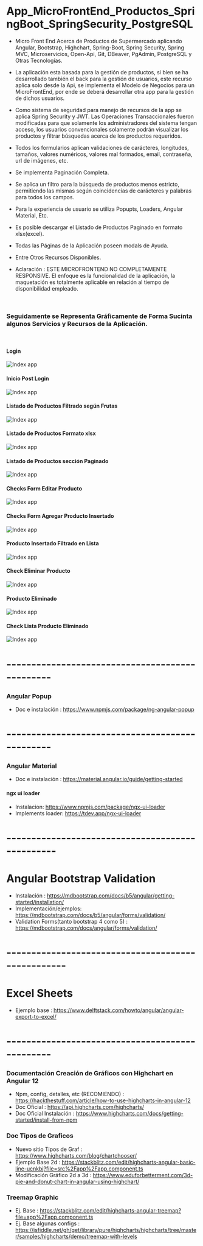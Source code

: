 # App_MicroFrontEnd_Productos_SpringBoot_SpringSecurity_PostgreSQL

* Micro Front End Acerca de Productos de Supermercado aplicando Angular, Bootstrap, Highchart, Spring-Boot, Spring Security, Spring MVC, Microservicios, Open-Api, Git, DBeaver, PgAdmin, PostgreSQL y Otras Tecnologías.
* La aplicación esta basada para la gestión de productos, si bien se ha desarrollado también el back para la gestión de usuarios, este recurso aplica solo desde la Api, se implementa el Modelo de Negocios para un MicroFrontEnd, por ende se deberá desarrollar otra app para la gestión de dichos usuarios. 
* Como sistema de seguridad para manejo de recursos de la app se aplica Spring Security y JWT. Las Operaciones Transaccionales fueron modificadas para que solamente los administradores del sistema tengan acceso, los usuarios convencionales solamente podrán visualizar los productos y filtrar búsquedas acerca de los productos requeridos.
* Todos los formularios aplican validaciones de carácteres, longitudes, tamaños, valores numéricos, valores mal formados, email, contraseña, url de imágenes, etc.
* Se implementa Paginación Completa.
* Se aplica un filtro para la búsqueda de productos menos estricto, permitiendo las mismas según coincidencias de carácteres y palabras para todos los campos.
* Para la experiencia de usuario se utiliza Popupts, Loaders, Angular Material, Etc.
* Es posible descargar el Listado de Productos Paginado en formato xlsx(excel).
* Todas las Páginas de la Aplicación poseen modals de Ayuda.
* Entre Otros Recursos Disponibles.

* Aclaración : ESTE MICROFRONTEND NO COMPLETAMENTE RESPONSIVE. El enfoque es la funcionalidad de la aplicación, la maquetación es totalmente aplicable en relación al tiempo de disponibilidad empleado.  


</br>

### Seguidamente se Representa Gráficamente de Forma Sucinta algunos Servicios y Recursos de la Aplicación.

</br>

#### Login 

![Index app](https://github.com/andresWeitzel/App_MicroFrontEnd_Productos_SpringBoot_SpringSecurity_PostgreSQL/blob/master/doc/login-logout/login-view.png)



#### Inicio Post Login 

![Index app](https://github.com/andresWeitzel/App_MicroFrontEnd_Productos_SpringBoot_SpringSecurity_PostgreSQL/blob/master/doc/inicio/postLogin.png)


#### Listado de Productos Filtrado según Frutas 

![Index app](https://github.com/andresWeitzel/App_MicroFrontEnd_Productos_SpringBoot_SpringSecurity_PostgreSQL/blob/master/doc/list-products/filterByFrutas.png)


#### Listado de Productos Formato xlsx 

![Index app](https://github.com/andresWeitzel/App_MicroFrontEnd_Productos_SpringBoot_SpringSecurity_PostgreSQL/blob/master/doc/list-products/listProductsExcel.png)


#### Listado de Productos sección Paginado 

![Index app](https://github.com/andresWeitzel/App_MicroFrontEnd_Productos_SpringBoot_SpringSecurity_PostgreSQL/blob/master/doc/list-products/paginado.png)



#### Checks Form Editar Producto 

![Index app](https://github.com/andresWeitzel/App_MicroFrontEnd_Productos_SpringBoot_SpringSecurity_PostgreSQL/blob/master/doc/edit-products/editSelectCheckDisabled.png)


#### Checks Form Agregar Producto Insertado

![Index app](https://github.com/andresWeitzel/App_MicroFrontEnd_Productos_SpringBoot_SpringSecurity_PostgreSQL/blob/master/doc/add-products/addFormCheckValidated.png)

#### Producto Insertado Filtrado en Lista

![Index app](https://github.com/andresWeitzel/App_MicroFrontEnd_Productos_SpringBoot_SpringSecurity_PostgreSQL/blob/master/doc/add-products/viewProductAdd.png)


#### Check Eliminar Producto

![Index app](https://github.com/andresWeitzel/App_MicroFrontEnd_Productos_SpringBoot_SpringSecurity_PostgreSQL/blob/master/doc/delete-product/deleteProductCheck.png)


#### Producto Eliminado

![Index app](https://github.com/andresWeitzel/App_MicroFrontEnd_Productos_SpringBoot_SpringSecurity_PostgreSQL/blob/master/doc/delete-product/deleteProductCheckOK.png)



#### Check Lista Producto Eliminado

![Index app](https://github.com/andresWeitzel/App_MicroFrontEnd_Productos_SpringBoot_SpringSecurity_PostgreSQL/blob/master/doc/delete-product/deleteProductCheckList.png)













# -----------------------------------------------
### Angular Popup

* Doc e instalación : https://www.npmjs.com/package/ng-angular-popup



# -----------------------------------------------
### Angular Material

* Doc e instalación : https://material.angular.io/guide/getting-started

#### ngx ui loader

* Instalacion: https://www.npmjs.com/package/ngx-ui-loader
* Implements loader: https://tdev.app/ngx-ui-loader

# ------------------------------------------------


# Angular Bootstrap Validation

* Instalación : https://mdbootstrap.com/docs/b5/angular/getting-started/installation/
* Implementación/ejemplos: https://mdbootstrap.com/docs/b5/angular/forms/validation/
* Validation Forms(tanto bootstrap 4 como 5) : https://mdbootstrap.com/docs/angular/forms/validation/

# --------------------------------------------------

# Excel Sheets

* Ejemplo base : https://www.delftstack.com/howto/angular/angular-export-to-excel/



# -----------------------------------------------


### Documentación Creación de Gráficos con Highchart en Angular 12
* Npm, config, detalles,  etc (RECOMIENDO) : https://hackthestuff.com/article/how-to-use-highcharts-in-angular-12
* Doc Oficial : https://api.highcharts.com/highcharts/
* Doc Oficial Instalación : https://www.highcharts.com/docs/getting-started/install-from-npm

### Doc Tipos de Graficos
* Nuevo sitio Tipos de Graf : https://www.highcharts.com/blog/chartchooser/
* Ejemplo Base 2d : https://stackblitz.com/edit/highcharts-angular-basic-line-ucnkbj?file=src%2Fapp%2Fapp.component.ts
* Modificación Gráfico 2d a 3d : https://www.eduforbetterment.com/3d-pie-and-donut-chart-in-angular-using-highchart/

### Treemap Graphic
* Ej. Base : https://stackblitz.com/edit/highcharts-angular-treemap?file=app%2Fapp.component.ts
* Ej. Base algunas configs : https://jsfiddle.net/gh/get/library/pure/highcharts/highcharts/tree/master/samples/highcharts/demo/treemap-with-levels

